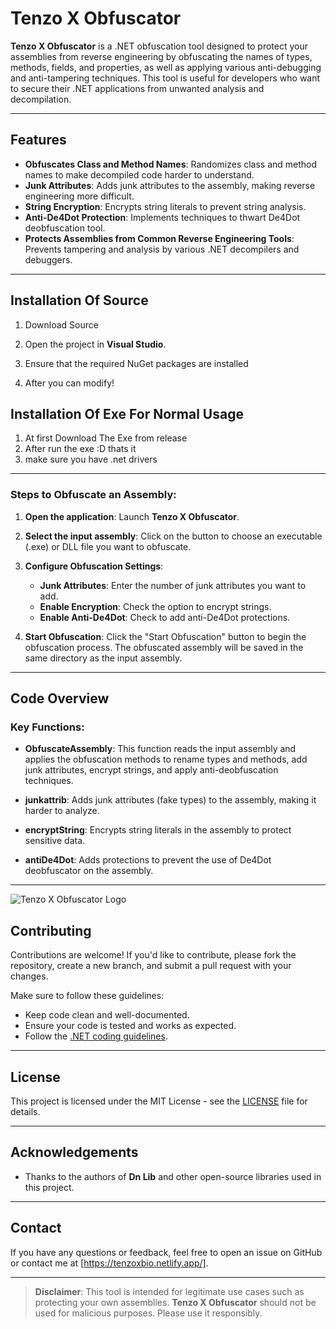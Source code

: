 # Tenzo X Obfuscator


**Tenzo X Obfuscator** is a .NET obfuscation tool designed to protect your assemblies from reverse engineering by obfuscating the names of types, methods, fields, and properties, as well as applying various anti-debugging and anti-tampering techniques. This tool is useful for developers who want to secure their .NET applications from unwanted analysis and decompilation.

---

## Features

- **Obfuscates Class and Method Names**: Randomizes class and method names to make decompiled code harder to understand.
- **Junk Attributes**: Adds junk attributes to the assembly, making reverse engineering more difficult.
- **String Encryption**: Encrypts string literals to prevent string analysis.
- **Anti-De4Dot Protection**: Implements techniques to thwart De4Dot deobfuscation tool.
- **Protects Assemblies from Common Reverse Engineering Tools**: Prevents tampering and analysis by various .NET decompilers and debuggers.

---

## Installation Of Source

1. Download Source

2. Open the project in **Visual Studio**.

3. Ensure that the required NuGet packages are installed

4. After you can modify!


## Installation Of Exe For Normal Usage



1. At first Download The Exe from release
2. After run the exe :D thats it
3. make sure you have .net drivers



---



### Steps to Obfuscate an Assembly:

1. **Open the application**:
   Launch **Tenzo X Obfuscator**.

2. **Select the input assembly**:
   Click on the button to choose an executable (.exe) or DLL file you want to obfuscate.

3. **Configure Obfuscation Settings**:
   - **Junk Attributes**: Enter the number of junk attributes you want to add.
   - **Enable Encryption**: Check the option to encrypt strings.
   - **Enable Anti-De4Dot**: Check to add anti-De4Dot protections.

4. **Start Obfuscation**:
   Click the "Start Obfuscation" button to begin the obfuscation process. The obfuscated assembly will be saved in the same directory as the input assembly.

---

## Code Overview

### Key Functions:

- **ObfuscateAssembly**: This function reads the input assembly and applies the obfuscation methods to rename types and methods, add junk attributes, encrypt strings, and apply anti-deobfuscation techniques.
  
- **junkattrib**: Adds junk attributes (fake types) to the assembly, making it harder to analyze.

- **encryptString**: Encrypts string literals in the assembly to protect sensitive data.

- **antiDe4Dot**: Adds protections to prevent the use of De4Dot deobfuscator on the assembly.

---
![Tenzo X Obfuscator Logo](https://cdn.discordapp.com/attachments/1314356036328488990/1319596627882807316/image.png?ex=676689a1&is=67653821&hm=0b2a2ddf5f98e04c1fb5771d0245c43e36a9f8749ef1d146011a525652202eb3&)


## Contributing

Contributions are welcome! If you'd like to contribute, please fork the repository, create a new branch, and submit a pull request with your changes.

Make sure to follow these guidelines:

- Keep code clean and well-documented.
- Ensure your code is tested and works as expected.
- Follow the [.NET coding guidelines](https://docs.microsoft.com/en-us/dotnet/standard/design-guidelines/).

---

## License

This project is licensed under the MIT License - see the [LICENSE](LICENSE) file for details.

---

## Acknowledgements

- Thanks to the authors of **Dn Lib** and other open-source libraries used in this project.

---

## Contact

If you have any questions or feedback, feel free to open an issue on GitHub or contact me at [https://tenzoxbio.netlify.app/].

---

> **Disclaimer**: This tool is intended for legitimate use cases such as protecting your own assemblies. **Tenzo X Obfuscator** should not be used for malicious purposes. Please use it responsibly.

